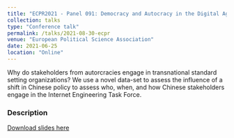```yaml
---
title: "ECPR2021 - Panel 091: Democracy and Autocracy in the Digital Age"
collection: talks
type: "Conference talk"
permalink: /talks/2021-08-30-ecpr
venue: "European Political Science Association"
date: 2021-06-25
location: "Online"
---
```


Why do stakeholders from autorcracies engage in transnational standard setting organizations? We use a novel data-set to assess the influence of a shift in Chinese policy to assess who, when, and how Chinese stakeholders engage in the Internet Engineering Task Force.

### Description


[Download slides here](http://davidweyrauch.github.io/files/2021-talks-ecpr1.html)

